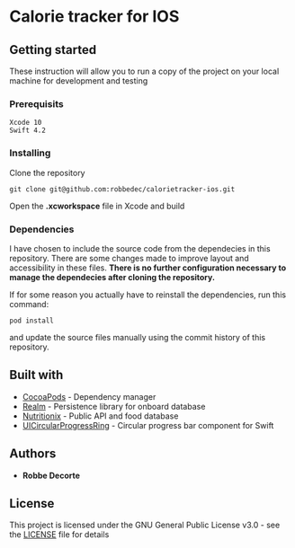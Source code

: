 # Calorie tracker for IOS
## Getting started

These instruction will allow you to run a copy of the project on your local machine for development and testing

### Prerequisits

```
Xcode 10
Swift 4.2
```

### Installing

Clone the repository

```
git clone git@github.com:robbedec/calorietracker-ios.git
```

Open the **.xcworkspace** file in Xcode and build

### Dependencies

I have chosen to include the source code from the dependecies in this repository. There are some changes made to improve layout and accessibility in these files. **There is no further configuration necessary to manage the dependecies after cloning the repository.**

If for some reason you actually have to reinstall the dependencies, run this command: 

```
pod install
```

and update the source files manually using the commit history of this repository.

## Built with

* [CocoaPods](https://cocoapods.org/) - Dependency manager
* [Realm](https://realm.io/) - Persistence library for onboard database
* [Nutritionix](https://www.nutritionix.com/) - Public API and food database
* [UICircularProgressRing](https://github.com/luispadron/UICircularProgressRing) - Circular progress bar component for Swift

## Authors

* **Robbe Decorte**

## License

This project is licensed under the GNU General Public License v3.0 - see the [LICENSE](LICENSE) file for details
